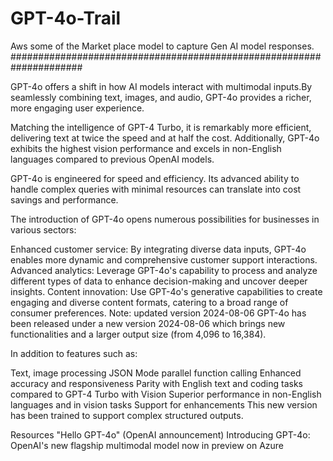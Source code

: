 # GPT-4o-Trail
Aws some of the Market place model to capture Gen AI model responses.
#####################################################################

GPT-4o offers a shift in how AI models interact with multimodal inputs.By seamlessly combining text, images, and audio, GPT-4o provides a richer, more engaging user experience.

Matching the intelligence of GPT-4 Turbo, it is remarkably more efficient, delivering text at twice the speed and at half the cost. Additionally, GPT-4o exhibits the highest vision performance and excels in non-English languages compared to previous OpenAI models.

GPT-4o is engineered for speed and efficiency. Its advanced ability to handle complex queries with minimal resources can translate into cost savings and performance.

The introduction of GPT-4o opens numerous possibilities for businesses in various sectors:

Enhanced customer service: By integrating diverse data inputs, GPT-4o enables more dynamic and comprehensive customer support interactions.
Advanced analytics: Leverage GPT-4o's capability to process and analyze different types of data to enhance decision-making and uncover deeper insights.
Content innovation: Use GPT-4o's generative capabilities to create engaging and diverse content formats, catering to a broad range of consumer preferences.
Note: updated version 2024-08-06
GPT-4o has been released under a new version 2024-08-06 which brings new functionalities and a larger output size (from 4,096 to 16,384).

In addition to features such as:

Text, image processing
JSON Mode
parallel function calling
Enhanced accuracy and responsiveness
Parity with English text and coding tasks compared to GPT-4 Turbo with Vision
Superior performance in non-English languages and in vision tasks
Support for enhancements
This new version has been trained to support complex structured outputs.

Resources
"Hello GPT-4o" (OpenAI announcement)
Introducing GPT-4o: OpenAI's new flagship multimodal model now in preview on Azure
